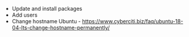 

- Update and install packages 
- Add users
- Change hostname 
Ubuntu - https://www.cyberciti.biz/faq/ubuntu-18-04-lts-change-hostname-permanently/

